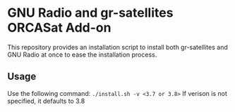 # GNU Radio and gr-satellites ORCASat Add-on
This repository provides an installation script to install both gr-satellites and GNU Radio at once to ease the installation process.

## Usage
Use the following command: `./install.sh -v <3.7 or 3.8>`
If verison is not specified, it defaults to 3.8